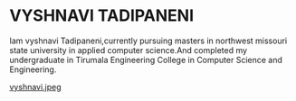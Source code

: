 # VYSHNAVI TADIPANENI

Iam vyshnavi Tadipaneni,currently pursuing masters in northwest missouri state university in applied computer science.And completed my undergraduate in Tirumala Engineering College in Computer Science and Engineering.

[vyshnavi.jpeg](C:\Users\S542413\Documents\GitHub\assignment2-tadipaneni)
